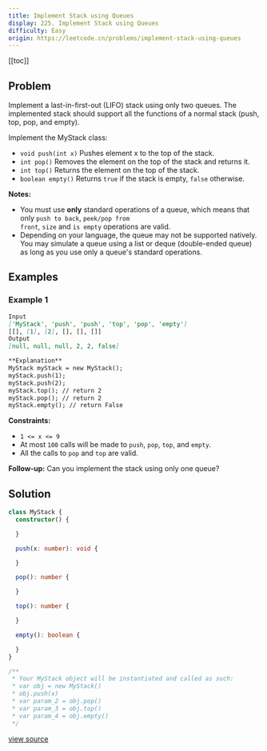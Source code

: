 ```yaml
---
title: Implement Stack using Queues
display: 225. Implement Stack using Queues
difficulty: Easy
origin: https://leetcode.cn/problems/implement-stack-using-queues
---
```


[[toc]]

## Problem

Implement a last-in-first-out (LIFO) stack using only two queues. The implemented stack should support all the functions of a normal stack (push, top, pop, and empty).

Implement the MyStack class:

- <code>void push(int x)</code> Pushes element x to the top of the stack.
- <code>int pop()</code> Removes the element on the top of the stack and returns it.
- <code>int top()</code> Returns the element on the top of the stack.
- <code>boolean empty()</code> Returns <code>true</code> if the stack is empty, <code>false</code> otherwise.

**Notes:**

- You must use **only** standard operations of a queue, which means that only <code>push to back</code>, <code>peek/pop from front</code>, <code>size</code> and <code>is empty</code> operations are valid.
- Depending on your language, the queue may not be supported natively. You may simulate a queue using a list or deque (double-ended queue) as long as you use only a queue's standard operations.

## Examples

### Example 1

```md
Input
['MyStack', 'push', 'push', 'top', 'pop', 'empty']
[[], [1], [2], [], [], []]
Output
[null, null, null, 2, 2, false]

**Explanation**
MyStack myStack = new MyStack();
myStack.push(1);
myStack.push(2);
myStack.top(); // return 2
myStack.pop(); // return 2
myStack.empty(); // return False
```

**Constraints:**

- <code>1 &lt;= x &lt;= 9</code>
- At most <code>100</code> calls will be made to <code>push</code>, <code>pop</code>, <code>top</code>, and <code>empty</code>.
- All the calls to <code>pop</code> and <code>top</code> are valid.

**Follow-up:** Can you implement the stack using only one queue?

## Solution

```ts
class MyStack {
  constructor() {

  }

  push(x: number): void {

  }

  pop(): number {

  }

  top(): number {

  }

  empty(): boolean {

  }
}

/**
 * Your MyStack object will be instantiated and called as such:
 * var obj = new MyStack()
 * obj.push(x)
 * var param_2 = obj.pop()
 * var param_3 = obj.top()
 * var param_4 = obj.empty()
 */
```

[view source](https://leetcode.cn/problems/implement-stack-using-queues)
